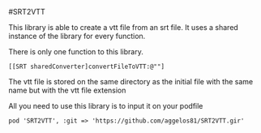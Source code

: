 #SRT2VTT

This library is able to create a vtt file from an srt file.
It uses a shared instance of the library for every function.


There is only one function to this library.

`[[SRT sharedConverter]convertFileToVTT:@""]`

The vtt file is stored on the same directory as the initial file with the same name but with the vtt file extension

All you need to use this library is to input it on your podfile

`pod 'SRT2VTT', :git => 'https://github.com/aggelos81/SRT2VTT.gir'`
